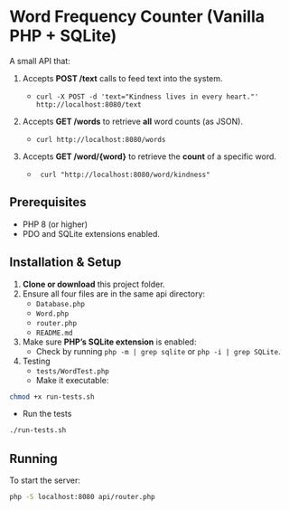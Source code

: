 # Word Frequency Counter (Vanilla PHP + SQLite)

A small API that:

1. Accepts **POST /text** calls to feed text into the system.
   *     curl -X POST -d 'text="Kindness lives in every heart."' http://localhost:8080/text
2. Accepts **GET /words** to retrieve **all** word counts (as JSON).
   *     curl http://localhost:8080/words
3. Accepts **GET /word/{word}** to retrieve the **count** of a specific word.
   *      curl "http://localhost:8080/word/kindness"
   
## Prerequisites

- PHP 8 (or higher)
- PDO and SQLite extensions enabled.

## Installation & Setup

1. **Clone or download** this project folder.
2. Ensure all four files are in the same api directory:
    - `Database.php`
    - `Word.php`
    - `router.php`
    - `README.md`
3. Make sure **PHP’s SQLite extension** is enabled:
    - Check by running `php -m | grep sqlite` or `php -i | grep SQLite`.
4. Testing 
   - `tests/WordTest.php`
   - Make it executable:
   
```bash
chmod +x run-tests.sh
```
   - Run the tests

```bash
./run-tests.sh
```
## Running

To start the server:

```bash
php -S localhost:8080 api/router.php
